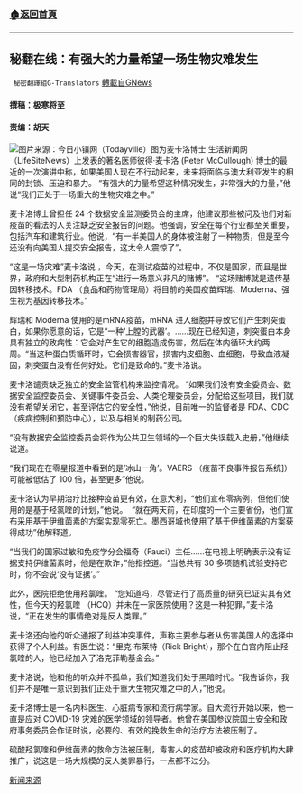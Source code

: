 ###  [:house:返回首頁](https://github.com/ourhimalayas/txt)
---


## 秘翻在线：有强大的力量希望一场生物灾难发生
` 秘密翻譯組G-Translators` [轉載自GNews](https://gnews.org/zh-hans/1584841/)

#### 撰稿：极寒将至 

#### 责编：胡天
![](https://assets.gnews.org/wp-content/uploads/2021/10/image-175.png)图片来源：今日小镇网（Todayville）图为麦卡洛博士
生活新闻网（LifeSiteNews）上发表的著名医师彼得·麦卡洛 (Peter McCullough) 博士的最近的一次演讲中称，如果美国人现在不行动起来，未来将面临与澳大利亚发生的相同的封锁、压迫和暴力。 “有强大的力量希望这种情况发生，非常强大的力量，”他说“我们正处于一场重大的生物灾难之中。”

麦卡洛博士曾担任 24 个数据安全监测委员会的主席，他建议那些被问及他们对新疫苗的看法的人关注缺乏安全报告的问题。他强调，安全在每个行业都至关重要，包括汽车和建筑行业。他说，“有一半美国人的身体被注射了一种物质，但是至今还没有向美国人提交安全报告，这太令人震惊了”。

“这是一场灾难”麦卡洛说 ，今天，在测试疫苗的过程中，不仅是国家，而且是世界，政府和大型制药机构正在“进行一场意义非凡的赌博”。 “这场赌博就是遗传基因转移技术。FDA （食品和药物管理局）将目前的美国疫苗辉瑞、Moderna、强生视为基因转移技术。”

辉瑞和 Moderna 使用的是mRNA疫苗，mRNA 进入细胞并导致它们产生刺突蛋白，如果你愿意的话，它是“一种‘上膛的武器’。……现在已经知道，刺突蛋白本身具有独立的致病性：它会对产生它的细胞造成伤害，然后在体内循环大约两周。“当这种蛋白质循环时，它会损害器官，损害内皮细胞、血细胞，导致血液凝固，刺突蛋白没有任何好处。它们是致命的。”麦卡洛说。

麦卡洛谴责缺乏独立的安全监管机构来监控情况。 “如果我们没有安全委员会、数据安全监控委员会、关键事件委员会、人类伦理委员会，分配给这些项目，我们就没有希望关闭它，甚至评估它的安全性，”他说，目前唯一的监督者是 FDA、CDC （疾病控制和预防中心），以及与相关的制药公司。

“没有数据安全监控委员会将作为公共卫生领域的一个巨大失误载入史册，”他继续说道。

“我们现在在零星报道中看到的是’冰山一角’。VAERS （疫苗不良事件报告系统]）可能被低估了 100 倍，甚至更多”他说。

麦卡洛认为早期治疗比接种疫苗更有效，在意大利，“他们宣布零病例，但他们使用的是基于羟氯喹的计划，”他说。  “就在两天前，在印度的一个主要省份，他们宣布采用基于伊维菌素的方案实现零死亡。墨西哥城也使用了基于伊维菌素的方案获得成功”他解释道。

“当我们的国家过敏和免疫学分会福奇（Fauci）主任……在电视上明确表示没有证据支持伊维菌素时，他是在欺诈，”他指控道。“当总共有 30 多项随机试验支持它时，你不会说‘没有证据’。”

此外，医院拒绝使用羟氯喹。 “您知道吗，尽管进行了高质量的研究已证实其有效性，但今天的羟氯喹 （HCQ）并未在一家医院使用？这是一种犯罪，”麦卡洛说，“正在发生的事情绝对是反人类罪。”

麦卡洛还向他的听众通报了利益冲突事件，声称主要参与者从伤害美国人的选择中获得了个人利益。有医生说：“里克·布莱特（Rick Bright），那个在白宫内阻止羟氯喹的人，他已经加入了洛克菲勒基金会。”

麦卡洛说，他和他的听众并不孤单，我们知道我们处于黑暗时代。“我告诉你，我们并不是唯一意识到我们正处于重大生物灾难之中的人，”他说。

麦卡洛博士是一名内科医生、心脏病专家和流行病学家。自大流行开始以来，他一直是应对 COVID-19 灾难的医学领域的领导者。他曾在美国参议院国土安全和政府事务委员会作证时说，必要的、有效的挽救生命的治疗方法被压制了。

硫酸羟氯喹和伊维菌素的救命方法被压制，毒害人的疫苗却被政府和医疗机构大肆推广，说这是一场大规模的反人类罪暴行，一点都不过分。

[新闻来源](https://www.lifesitenews.com/news/were-in-the-middle-of-a-major-biological-catastrophe-top-covid-doc-mccullough/)
